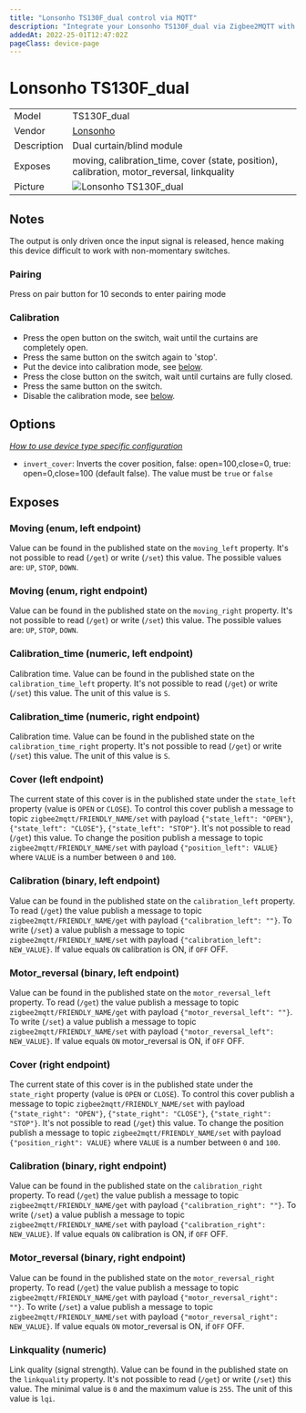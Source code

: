 ```yaml
---
title: "Lonsonho TS130F_dual control via MQTT"
description: "Integrate your Lonsonho TS130F_dual via Zigbee2MQTT with whatever smart home infrastructure you are using without the vendor's bridge or gateway."
addedAt: 2022-25-01T12:47:02Z
pageClass: device-page
---
```


<!-- !!!! -->
<!-- ATTENTION: This file is auto-generated through docgen! -->
<!-- You can only edit the "Notes"-Section between the two comment lines "Notes BEGIN" and "Notes END". -->
<!-- Do not use h1 or h2 heading within "## Notes"-Section. -->
<!-- !!!! -->

# Lonsonho TS130F_dual

|     |     |
|-----|-----|
| Model | TS130F_dual  |
| Vendor  | [Lonsonho](/supported-devices/#v=Lonsonho)  |
| Description | Dual curtain/blind module |
| Exposes | moving, calibration_time, cover (state, position), calibration, motor_reversal, linkquality |
| Picture | ![Lonsonho TS130F_dual](https://www.zigbee2mqtt.io/images/devices/TS130F_dual.jpg) |


<!-- Notes BEGIN: You can edit here. Add "## Notes" headline if not already present. -->
## Notes
The output is only driven once the input signal is released, hence making this device difficult to work with non-momentary switches.

### Pairing
Press on pair button for 10 seconds to enter pairing mode

### Calibration

* Press the open button on the switch, wait until the curtains are completely open.
* Press the same button on the switch again to 'stop'.
* Put the device into calibration mode, see [below](#calibration-binary).
* Press the close button on the switch, wait until curtains are fully closed.
* Press the same button on the switch.
* Disable the calibration mode, see [below](#calibration-binary).
<!-- Notes END: Do not edit below this line -->



## Options
*[How to use device type specific configuration](../guide/configuration/devices-groups.md#specific-device-options)*

* `invert_cover`: Inverts the cover position, false: open=100,close=0, true: open=0,close=100 (default false). The value must be `true` or `false`


## Exposes

### Moving (enum, left endpoint)
Value can be found in the published state on the `moving_left` property.
It's not possible to read (`/get`) or write (`/set`) this value.
The possible values are: `UP`, `STOP`, `DOWN`.

### Moving (enum, right endpoint)
Value can be found in the published state on the `moving_right` property.
It's not possible to read (`/get`) or write (`/set`) this value.
The possible values are: `UP`, `STOP`, `DOWN`.

### Calibration_time (numeric, left endpoint)
Calibration time.
Value can be found in the published state on the `calibration_time_left` property.
It's not possible to read (`/get`) or write (`/set`) this value.
The unit of this value is `S`.

### Calibration_time (numeric, right endpoint)
Calibration time.
Value can be found in the published state on the `calibration_time_right` property.
It's not possible to read (`/get`) or write (`/set`) this value.
The unit of this value is `S`.

### Cover (left endpoint)
The current state of this cover is in the published state under the `state_left` property (value is `OPEN` or `CLOSE`).
To control this cover publish a message to topic `zigbee2mqtt/FRIENDLY_NAME/set` with payload `{"state_left": "OPEN"}`, `{"state_left": "CLOSE"}`, `{"state_left": "STOP"}`.
It's not possible to read (`/get`) this value.
To change the position publish a message to topic `zigbee2mqtt/FRIENDLY_NAME/set` with payload `{"position_left": VALUE}` where `VALUE` is a number between `0` and `100`.

### Calibration (binary, left endpoint)
Value can be found in the published state on the `calibration_left` property.
To read (`/get`) the value publish a message to topic `zigbee2mqtt/FRIENDLY_NAME/get` with payload `{"calibration_left": ""}`.
To write (`/set`) a value publish a message to topic `zigbee2mqtt/FRIENDLY_NAME/set` with payload `{"calibration_left": NEW_VALUE}`.
If value equals `ON` calibration is ON, if `OFF` OFF.

### Motor_reversal (binary, left endpoint)
Value can be found in the published state on the `motor_reversal_left` property.
To read (`/get`) the value publish a message to topic `zigbee2mqtt/FRIENDLY_NAME/get` with payload `{"motor_reversal_left": ""}`.
To write (`/set`) a value publish a message to topic `zigbee2mqtt/FRIENDLY_NAME/set` with payload `{"motor_reversal_left": NEW_VALUE}`.
If value equals `ON` motor_reversal is ON, if `OFF` OFF.

### Cover (right endpoint)
The current state of this cover is in the published state under the `state_right` property (value is `OPEN` or `CLOSE`).
To control this cover publish a message to topic `zigbee2mqtt/FRIENDLY_NAME/set` with payload `{"state_right": "OPEN"}`, `{"state_right": "CLOSE"}`, `{"state_right": "STOP"}`.
It's not possible to read (`/get`) this value.
To change the position publish a message to topic `zigbee2mqtt/FRIENDLY_NAME/set` with payload `{"position_right": VALUE}` where `VALUE` is a number between `0` and `100`.

### Calibration (binary, right endpoint)
Value can be found in the published state on the `calibration_right` property.
To read (`/get`) the value publish a message to topic `zigbee2mqtt/FRIENDLY_NAME/get` with payload `{"calibration_right": ""}`.
To write (`/set`) a value publish a message to topic `zigbee2mqtt/FRIENDLY_NAME/set` with payload `{"calibration_right": NEW_VALUE}`.
If value equals `ON` calibration is ON, if `OFF` OFF.

### Motor_reversal (binary, right endpoint)
Value can be found in the published state on the `motor_reversal_right` property.
To read (`/get`) the value publish a message to topic `zigbee2mqtt/FRIENDLY_NAME/get` with payload `{"motor_reversal_right": ""}`.
To write (`/set`) a value publish a message to topic `zigbee2mqtt/FRIENDLY_NAME/set` with payload `{"motor_reversal_right": NEW_VALUE}`.
If value equals `ON` motor_reversal is ON, if `OFF` OFF.

### Linkquality (numeric)
Link quality (signal strength).
Value can be found in the published state on the `linkquality` property.
It's not possible to read (`/get`) or write (`/set`) this value.
The minimal value is `0` and the maximum value is `255`.
The unit of this value is `lqi`.

